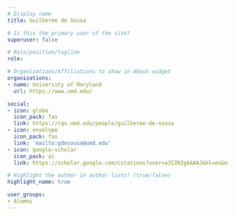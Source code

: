 ```yaml
---
# Display name
title: Guilherme de Sousa

# Is this the primary user of the site?
superuser: false

# Role/position/tagline
role: 

# Organizations/Affiliations to show in About widget
organizations:
- name: University of Maryland
  url: https://www.umd.edu/

social:
- icon: globe
  icon_pack: fas
  link: https://rqs.umd.edu/people/guilherme-de-sousa
- icon: envelope
  icon_pack: fas
  link: 'mailto:gdesousa@umd.edu'
- icon: google-scholar
  icon_pack: ai
  link: https://scholar.google.com/citations?user=a3IZ0ZgAAAAJ&hl=en&oi=ao

# Highlight the author in author lists? (true/false)
highlight_name: true

user_groups:
- Alumni
---
```


